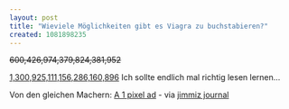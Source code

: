 ```yaml
---
layout: post
title: "Wieviele Möglichkeiten gibt es Viagra zu buchstabieren?"
created: 1081898235
---
```

<del>600,426,974,379,824,381,952</del>

 [1,300,925,111,156,286,160,896][]
 Ich sollte endlich mal richtig lesen lernen…

 Von den gleichen Machern: [A 1 pixel ad][] - via [jimmiz journal][]

  [1,300,925,111,156,286,160,896]: http://www.cockeyed.com/lessons/viagra/viagra.html
  [A 1 pixel ad]: http://cgi.ebay.com/ws/eBayISAPI.dll?ViewItem&item=3286948469
  [jimmiz journal]: http://jimmiz.blogg.de/eintrag.php?id=331
